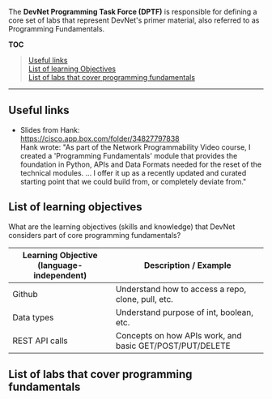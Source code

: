 The **DevNet Programming Task Force (DPTF)** is responsible for defining a core set of labs that represent DevNet's primer material, also referred to as Programming Fundamentals.

**TOC<br>**
  >  [Useful links](#useful-links)<br>
  [List of learning Objectives](#list-of-learning-objectives)<br>
  [List of labs that cover programming fundamentals](#list-of-labs-that-cover-programming-fundamentals)<br>

***

## Useful links

  - Slides from Hank:<br>
    https://cisco.app.box.com/folder/34827797838<br>
    Hank wrote: "As part of the Network Programmability Video course, I created a 'Programming Fundamentals' module that provides the foundation in Python, APIs and Data Formats needed for the reset of the technical modules. ... I offer it up as a recently updated and curated starting point that we could build from, or completely deviate from."


## List of learning objectives

What are the learning objectives (skills and knowledge) that DevNet considers part of core programming fundamentals?

| Learning Objective (language-independent) | Description / Example |
| ------------------ | --------------------- |
| Github             | Understand how to access a repo, clone, pull, etc. |
| Data types         | Understand purpose of int, boolean, etc. |
| REST API calls     | Concepts on how APIs work, and basic GET/POST/PUT/DELETE |



## List of labs that cover programming fundamentals


